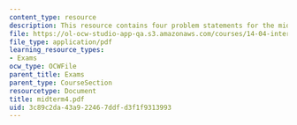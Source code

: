 ```yaml
---
content_type: resource
description: This resource contains four problem statements for the midterm exam.
file: https://ol-ocw-studio-app-qa.s3.amazonaws.com/courses/14-04-intermediate-microeconomic-theory-fall-2006/3c89c2da43a922467ddfd3f1f9313993_midterm4.pdf
file_type: application/pdf
learning_resource_types:
- Exams
ocw_type: OCWFile
parent_title: Exams
parent_type: CourseSection
resourcetype: Document
title: midterm4.pdf
uid: 3c89c2da-43a9-2246-7ddf-d3f1f9313993
---
```

